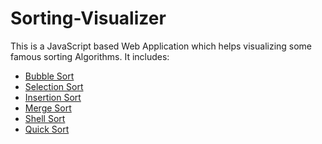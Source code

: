 # Sorting-Visualizer
This is a JavaScript based Web Application which helps visualizing some famous sorting Algorithms. It includes:
<ul dir="auto">
<li><a href="https://en.wikipedia.org/wiki/Bubble_sort" rel="nofollow">Bubble Sort</a></li>
<li><a href="https://en.wikipedia.org/wiki/Selection_sort" rel="nofollow">Selection Sort</a></li>
<li><a href="https://en.wikipedia.org/wiki/Insertion_sort" rel="nofollow">Insertion Sort</a></li>
<li><a href="https://en.wikipedia.org/wiki/Merge_sort" rel="nofollow">Merge Sort</a></li>
<li><a href="https://en.wikipedia.org/wiki/Shellsort" rel="nofollow">Shell Sort</a></li>
<li><a href="https://en.wikipedia.org/wiki/Quicksort" rel="nofollow">Quick Sort</a></li>
</ul>

